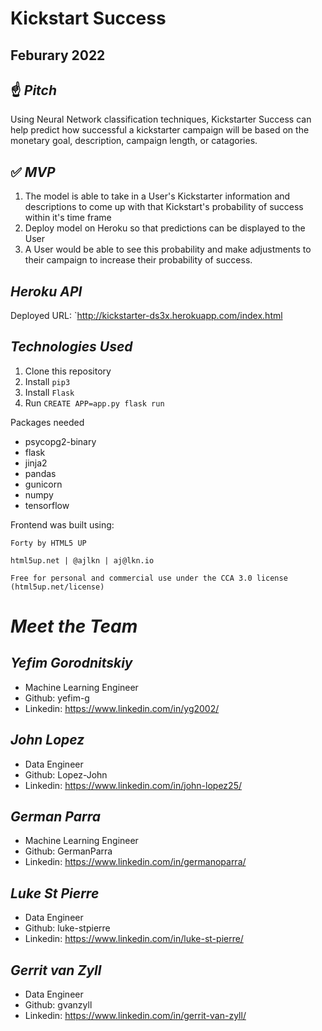 # **Kickstart Success**
## Feburary 2022

## ☝️ *Pitch*

Using Neural Network classification techniques, Kickstarter Success can help predict how successful a kickstarter campaign will be based on the monetary goal, description, campaign length, or catagories.

## ✅  *MVP*

1.   The model is able to take in a User's Kickstarter information and descriptions to come up with that Kickstart's probability of success within it's time frame
2.   Deploy model on Heroku so that predictions can be displayed to the User
3.   A User would be able to see this probability and make adjustments to their campaign to increase their probability of success.


## *Heroku API*
Deployed URL: `http://kickstarter-ds3x.herokuapp.com/index.html

## *Technologies Used*


1.   Clone this repository
2.   Install `pip3`
3.   Install `Flask`
4.   Run `CREATE APP=app.py flask run`

Packages needed

*   psycopg2-binary
*   flask
*   jinja2
*   pandas
*   gunicorn
*   numpy
*   tensorflow

Frontend was built using:

`Forty by HTML5 UP`

`html5up.net | @ajlkn | aj@lkn.io`

`Free for personal and commercial use under the CCA 3.0 license (html5up.net/license)`


# *Meet the Team*

## *Yefim Gorodnitskiy*
*   Machine Learning Engineer
*   Github: yefim-g
*   Linkedin: https://www.linkedin.com/in/yg2002/


## *John Lopez*
*   Data Engineer
*   Github: Lopez-John
*   Linkedin: https://www.linkedin.com/in/john-lopez25/

## *German Parra*
*   Machine Learning Engineer
*   Github: GermanParra
*   Linkedin: https://www.linkedin.com/in/germanoparra/


## *Luke St Pierre*
*   Data Engineer
*   Github: luke-stpierre
*   Linkedin: https://www.linkedin.com/in/luke-st-pierre/


## *Gerrit van Zyll*
*   Data Engineer
*   Github: gvanzyll
*   Linkedin: https://www.linkedin.com/in/gerrit-van-zyll/
